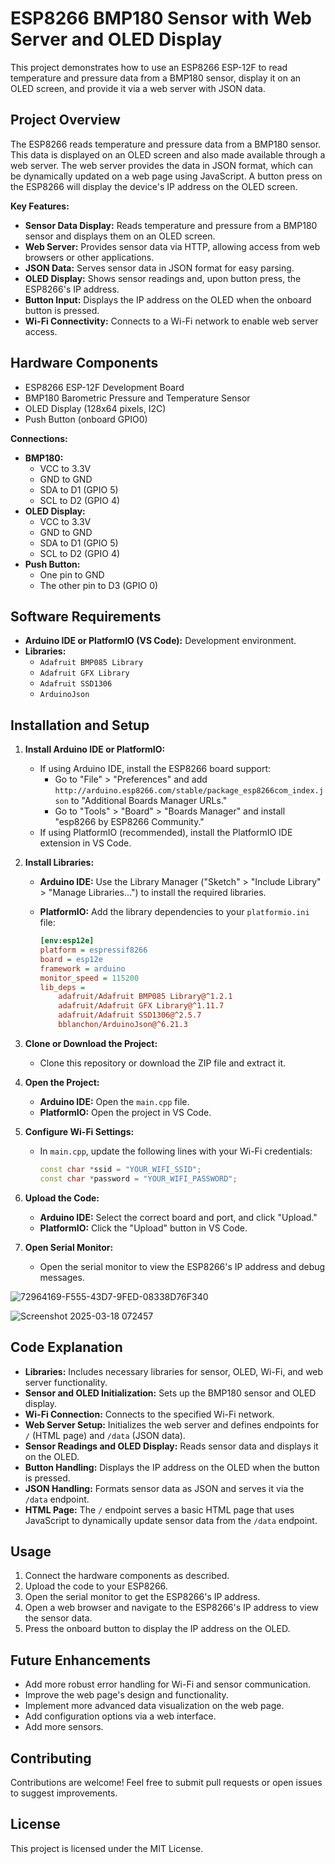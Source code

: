 # ESP8266 BMP180 Sensor with Web Server and OLED Display

This project demonstrates how to use an ESP8266 ESP-12F to read temperature and pressure data from a BMP180 sensor, display it on an OLED screen, and provide it via a web server with JSON data.

## Project Overview

The ESP8266 reads temperature and pressure data from a BMP180 sensor. This data is displayed on an OLED screen and also made available through a web server. The web server provides the data in JSON format, which can be dynamically updated on a web page using JavaScript. A button press on the ESP8266 will display the device's IP address on the OLED screen.

**Key Features:**

* **Sensor Data Display:** Reads temperature and pressure from a BMP180 sensor and displays them on an OLED screen.
* **Web Server:** Provides sensor data via HTTP, allowing access from web browsers or other applications.
* **JSON Data:** Serves sensor data in JSON format for easy parsing.
* **OLED Display:** Shows sensor readings and, upon button press, the ESP8266's IP address.
* **Button Input:** Displays the IP address on the OLED when the onboard button is pressed.
* **Wi-Fi Connectivity:** Connects to a Wi-Fi network to enable web server access.

## Hardware Components

* ESP8266 ESP-12F Development Board
* BMP180 Barometric Pressure and Temperature Sensor
* OLED Display (128x64 pixels, I2C)
* Push Button (onboard GPIO0)

**Connections:**

* **BMP180:**
    * VCC to 3.3V
    * GND to GND
    * SDA to D1 (GPIO 5)
    * SCL to D2 (GPIO 4)
* **OLED Display:**
    * VCC to 3.3V
    * GND to GND
    * SDA to D1 (GPIO 5)
    * SCL to D2 (GPIO 4)
* **Push Button:**
    * One pin to GND
    * The other pin to D3 (GPIO 0)

## Software Requirements

* **Arduino IDE or PlatformIO (VS Code):** Development environment.
* **Libraries:**
    * `Adafruit BMP085 Library`
    * `Adafruit GFX Library`
    * `Adafruit SSD1306`
    * `ArduinoJson`

## Installation and Setup

1.  **Install Arduino IDE or PlatformIO:**
    * If using Arduino IDE, install the ESP8266 board support:
        * Go to "File" > "Preferences" and add `http://arduino.esp8266.com/stable/package_esp8266com_index.json` to "Additional Boards Manager URLs."
        * Go to "Tools" > "Board" > "Boards Manager" and install "esp8266 by ESP8266 Community."
    * If using PlatformIO (recommended), install the PlatformIO IDE extension in VS Code.
2.  **Install Libraries:**
    * **Arduino IDE:** Use the Library Manager ("Sketch" > "Include Library" > "Manage Libraries...") to install the required libraries.
    * **PlatformIO:** Add the library dependencies to your `platformio.ini` file:

        ```ini
        [env:esp12e]
        platform = espressif8266
        board = esp12e
        framework = arduino
        monitor_speed = 115200
        lib_deps =
            adafruit/Adafruit BMP085 Library@^1.2.1
            adafruit/Adafruit GFX Library@^1.11.7
            adafruit/Adafruit SSD1306@^2.5.7
            bblanchon/ArduinoJson@^6.21.3
        ```

3.  **Clone or Download the Project:**
    * Clone this repository or download the ZIP file and extract it.
4.  **Open the Project:**
    * **Arduino IDE:** Open the `main.cpp` file.
    * **PlatformIO:** Open the project in VS Code.
5.  **Configure Wi-Fi Settings:**
    * In `main.cpp`, update the following lines with your Wi-Fi credentials:

        ```cpp
        const char *ssid = "YOUR_WIFI_SSID";
        const char *password = "YOUR_WIFI_PASSWORD";
        ```

6.  **Upload the Code:**
    * **Arduino IDE:** Select the correct board and port, and click "Upload."
    * **PlatformIO:** Click the "Upload" button in VS Code.
7.  **Open Serial Monitor:**
    * Open the serial monitor to view the ESP8266's IP address and debug messages.

![72964169-F555-43D7-9FED-08338D76F340](https://github.com/user-attachments/assets/96adb68f-32a9-45a2-b670-37f31d524bfa)

![Screenshot 2025-03-18 072457](https://github.com/user-attachments/assets/08f5867c-f496-4e2a-8b2c-1d8145b65874)


## Code Explanation

* **Libraries:** Includes necessary libraries for sensor, OLED, Wi-Fi, and web server functionality.
* **Sensor and OLED Initialization:** Sets up the BMP180 sensor and OLED display.
* **Wi-Fi Connection:** Connects to the specified Wi-Fi network.
* **Web Server Setup:** Initializes the web server and defines endpoints for `/` (HTML page) and `/data` (JSON data).
* **Sensor Readings and OLED Display:** Reads sensor data and displays it on the OLED.
* **Button Handling:** Displays the IP address on the OLED when the button is pressed.
* **JSON Handling:** Formats sensor data as JSON and serves it via the `/data` endpoint.
* **HTML Page:** The `/` endpoint serves a basic HTML page that uses JavaScript to dynamically update sensor data from the `/data` endpoint.

## Usage

1.  Connect the hardware components as described.
2.  Upload the code to your ESP8266.
3.  Open the serial monitor to get the ESP8266's IP address.
4.  Open a web browser and navigate to the ESP8266's IP address to view the sensor data.
5.  Press the onboard button to display the IP address on the OLED.

## Future Enhancements

* Add more robust error handling for Wi-Fi and sensor communication.
* Improve the web page's design and functionality.
* Implement more advanced data visualization on the web page.
* Add configuration options via a web interface.
* Add more sensors.

## Contributing

Contributions are welcome! Feel free to submit pull requests or open issues to suggest improvements.

## License

This project is licensed under the MIT License.
